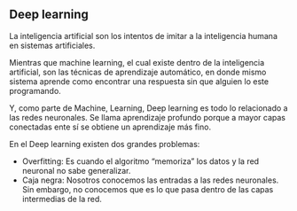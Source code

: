 ## Deep learning

La inteligencia artificial son los intentos de imitar a la inteligencia humana en sistemas artificiales.

Mientras que machine learning, el cual existe dentro de la inteligencia artificial, son las técnicas de aprendizaje automático, en donde mismo sistema aprende como encontrar una respuesta sin que alguien lo este programando.

Y, como parte de Machine, Learning, Deep learning es todo lo relacionado a las redes neuronales. Se llama aprendizaje profundo porque a mayor capas conectadas ente sí se obtiene un aprendizaje más fino.

En el Deep learning existen dos grandes problemas:

- Overfitting: Es cuando el algoritmo “memoriza” los datos y la red neuronal no sabe generalizar.
- Caja negra: Nosotros conocemos las entradas a las redes neuronales. Sin embargo, no conocemos que es lo que pasa dentro de las capas intermedias de la red.
